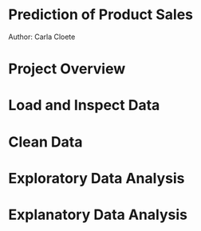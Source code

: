 # Prediction of Product Sales
Author: Carla Cloete
# Project Overview
# Load and Inspect Data
# Clean Data
# Exploratory Data Analysis
# Explanatory Data Analysis
